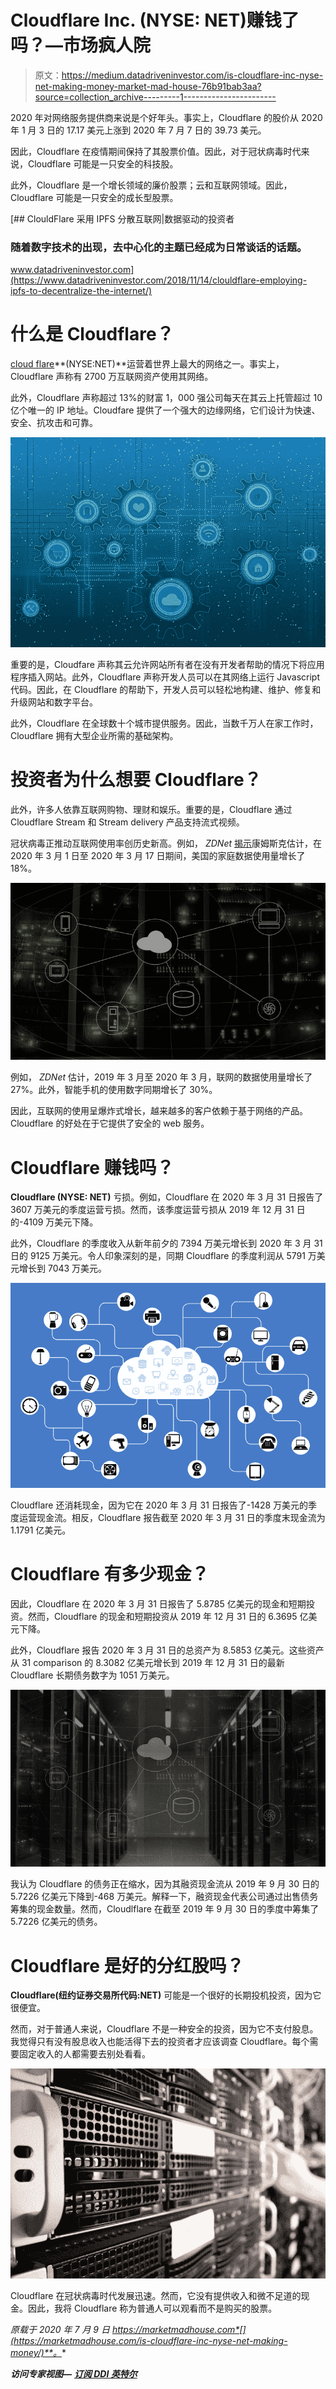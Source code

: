 # Cloudflare Inc. (NYSE: NET)赚钱了吗？—市场疯人院

> 原文：<https://medium.datadriveninvestor.com/is-cloudflare-inc-nyse-net-making-money-market-mad-house-76b91bab3aa?source=collection_archive---------1----------------------->

2020 年对网络服务提供商来说是个好年头。事实上，Cloudflare 的股价从 2020 年 1 月 3 日的 17.17 美元上涨到 2020 年 7 月 7 日的 39.73 美元。

因此，Cloudflare 在疫情期间保持了其股票价值。因此，对于冠状病毒时代来说，Cloudflare 可能是一只安全的科技股。

此外，Cloudflare 是一个增长领域的廉价股票；云和互联网领域。因此，Cloudflare 可能是一只安全的成长型股票。

[](https://www.datadriveninvestor.com/2018/11/14/clouldflare-employing-ipfs-to-decentralize-the-internet/) [## ClouldFlare 采用 IPFS 分散互联网|数据驱动的投资者

### 随着数字技术的出现，去中心化的主题已经成为日常谈话的话题。

www.datadriveninvestor.com](https://www.datadriveninvestor.com/2018/11/14/clouldflare-employing-ipfs-to-decentralize-the-internet/) 

# 什么是 Cloudflare？

[cloud flare](https://www.cloudflare.com/learning/what-is-cloudflare/)**(NYSE:NET)**运营着世界上最大的网络之一。事实上，Cloudflare 声称有 2700 万互联网资产使用其网络。

此外，Cloudflare 声称超过 13%的财富 1，000 强公司每天在其云上托管超过 10 亿个唯一的 IP 地址。Cloudfare 提供了一个强大的边缘网络，它们设计为快速、安全、抗攻击和可靠。

![](img/463aaa81b7c693246d9e1c9ffdde8551.png)

重要的是，Cloudfare 声称其云允许网站所有者在没有开发者帮助的情况下将应用程序插入网站。此外，Cloudflare 声称开发人员可以在其网络上运行 Javascript 代码。因此，在 Cloudflare 的帮助下，开发人员可以轻松地构建、维护、修复和升级网站和数字平台。

此外，Cloudflare 在全球数十个城市提供服务。因此，当数千万人在家工作时，Cloudflare 拥有大型企业所需的基础架构。

# 投资者为什么想要 Cloudflare？

此外，许多人依靠互联网购物、理财和娱乐。重要的是，Cloudflare 通过 Cloudflare Stream 和 Stream delivery 产品支持流式视频。

冠状病毒正推动互联网使用率创历史新高。例如， *ZDNet* [揭示](https://www.zdnet.com/article/coronavirus-how-the-internet-is-coping-with-all-your-extra-traffic/)康姆斯克估计，在 2020 年 3 月 1 日至 2020 年 3 月 17 日期间，美国的家庭数据使用量增长了 18%。

![](img/55aa8b5be85886b1ed7466575c693b0e.png)

例如， *ZDNet* 估计，2019 年 3 月至 2020 年 3 月，联网的数据使用量增长了 27%。此外，智能手机的使用数字同期增长了 30%。

因此，互联网的使用呈爆炸式增长，越来越多的客户依赖于基于网络的产品。Cloudflare 的好处在于它提供了安全的 web 服务。

# Cloudflare 赚钱吗？

**Cloudflare (NYSE: NET)** 亏损。例如，Cloudflare 在 2020 年 3 月 31 日报告了 3607 万美元的季度运营亏损。然而，该季度运营亏损从 2019 年 12 月 31 日的-4109 万美元下降。

此外，Cloudflare 的季度收入从新年前夕的 7394 万美元增长到 2020 年 3 月 31 日的 9125 万美元。令人印象深刻的是，同期 Cloudflare 的季度利润从 5791 万美元增长到 7043 万美元。

![](img/4bfb1240f313b2b239944bf988c6b628.png)

Cloudflare 还消耗现金，因为它在 2020 年 3 月 31 日报告了-1428 万美元的季度运营现金流。相反，Cloudflare 报告截至 2020 年 3 月 31 日的季度末现金流为 1.1791 亿美元。

# Cloudflare 有多少现金？

因此，Cloudflare 在 2020 年 3 月 31 日报告了 5.8785 亿美元的现金和短期投资。然而，Cloudflare 的现金和短期投资从 2019 年 12 月 31 日的 6.3695 亿美元下降。

此外，Cloudflare 报告 2020 年 3 月 31 日的总资产为 8.5853 亿美元。这些资产从 31 comparison 的 8.3082 亿美元增长到 2019 年 12 月 31 日的最新 Cloudflare 长期债务数字为 1051 万美元。

![](img/c5e5ae00531df56e472a724e6c436860.png)

我认为 Cloudflare 的债务正在缩水，因为其融资现金流从 2019 年 9 月 30 日的 5.7226 亿美元下降到-468 万美元。解释一下，融资现金代表公司通过出售债务筹集的现金数量。然而，Cloudlflare 在截至 2019 年 9 月 30 日的季度中筹集了 5.7226 亿美元的债务。

# Cloudflare 是好的分红股吗？

**Cloudflare(纽约证券交易所代码:NET)** 可能是一个很好的长期投机投资，因为它很便宜。

然而，对于普通人来说，Cloudflare 不是一种安全的投资，因为它不支付股息。我觉得只有没有股息收入也能活得下去的投资者才应该调查 Cloudflare。每个需要固定收入的人都需要去别处看看。

![](img/bd3413ca379f21b5d430e6e87802fc28.png)

Cloudflare 在冠状病毒时代发展迅速。然而，它没有提供收入和微不足道的现金。因此，我将 Cloudflare 称为普通人可以观看而不是购买的股票。

*原载于 2020 年 7 月 9 日 https://marketmadhouse.com*[](https://marketmadhouse.com/is-cloudflare-inc-nyse-net-making-money/)**。**

***访问专家视图—** [**订阅 DDI 英特尔**](https://datadriveninvestor.com/ddi-intel)*